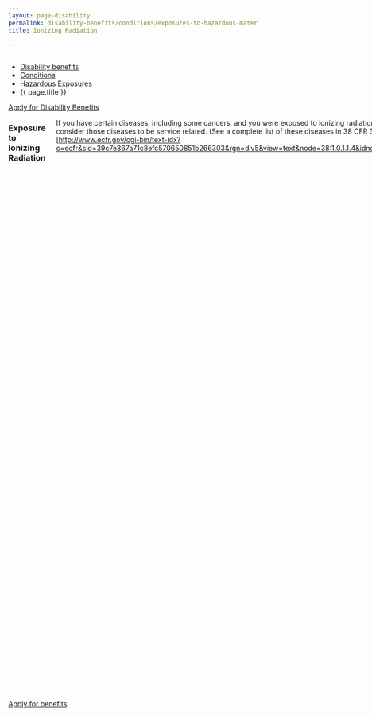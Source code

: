 ```yaml
---
layout: page-disability
permalink: disability-benefits/conditions/exposures-to-hazardous-materials/ionizing-radiation/index.html
title: Ionizing Radiation

---
```


<div class="splash" markdown="0">
<div class="row" markdown="0">
<div class="small-12 columns" markdown="0">

<ul class="breadcrumbs" role="menubar" aria-label="Primary">
<li class="parent"><a href="{{ site.url }}/disability-benefits/">Disability benefits</a></li>
<li class="parent"><a href="{{ site.url }}/disability-benefits/conditions/">Conditions</a></li>
<li class="parent"><a href="{{ site.url }}/disability-benefits/conditions/exposures-to-hazardous-materials/">Hazardous Exposures</a></li>
<li class="active">{{ page.title }}</li>
</ul>

</div>
</div>
</div>

<div class="main" role="main" markdown="0">

<div class="action-bar">
  <div class="row">
    <div class="small-12 columns">
      <a class="button small start" href="{{ site.url}}/disability-benefits/get/">Apply for Disability Benefits</a>
    </div>
  </div>  
</div>

<div class="section one" markdown="0">
<div class="primary" markdown="0">
<div class="row" markdown="0">
<div class="small-12 columns" markdown="1">

### Exposure to Ionizing Radiation

If you have certain diseases, including some cancers, and you were exposed to ionizing radiation during service, VA may consider those diseases to be service related. (See a complete list of these diseases in 38 CFR 3.311(b)(2))[http://www.ecfr.gov/cgi-bin/text-idx?c=ecfr&sid=39c7e367a71c8efc570650851b266303&rgn=div5&view=text&node=38:1.0.1.1.4&idno=38#38:1.0.1.1.4.1.66.119]

### Are you eligible for compensation?

Yes, if:

•	You were exposed to ionizing radiation during military service in one of the following ways:
•	As a participant in atmospheric testing of nuclear weapons, or
•	As a participant in the postwar occupation of Hiroshima or Nagasaki, or
•	As a prisoner of war in Japan, or
•	While performing other radiation-risk activities, such as working as an x-ray technician or performing work in a reactor plant, in nuclear medicine, or in radiography (Your exposure to ionizing radiation must have occurred while serving on active duty or as a member of a Reserve component of the Armed Forces during a period of active duty for training or inactive duty for training), or
•	While performing tasks similar to those performed by a Department of Energy (DOE) employee that qualifies the DOE employee as a member of the Special Exposure Cohort. (See 42 U.S.C. 7384L(14))[https://www.law.cornell.edu/uscode/text/42/7384l]
•	You have one of the recognized radiogenic diseases or an unlisted disease for which a medical opinion shows a relationship between the disease and exposure to radiation
•	The radiogenic disease has manifested within a certain period of time  
•	You were discharged under conditions other than dishonorable.

### Who is covered
You

### Available benefits
-	Compensation benefits
-	Health care benefits

### How it works
The evidence must show the existence of a radiogenic disease listed in 38 CFR 3.311(a) or an unlisted disease for which a medical opinion has been submitted showing a relationship between the disease and exposure to radiation, and service records must show exposure to ionizing radiation. VA requests from the appropriate military service or the Defense Threat Reduction Agency an estimate of your level or range of radiation exposure. The military service or agency reports to VA the range within which a Veteran may have been exposed, and VA accepts the highest level of the dose range. See 38 CFR 3.311(b)(5) for more information.


</div>
</div>
</div>

<div class="section two" markdown="0">
<div class="action" markdown="0">
<div class="row" markdown="0">
<div class="small-12 medium-10 medium-centered columns" markdown="0">
<a class="button start" href="#">Apply for benefits</a>
</div>
</div>
</div>
</div>

</div>

</div>
